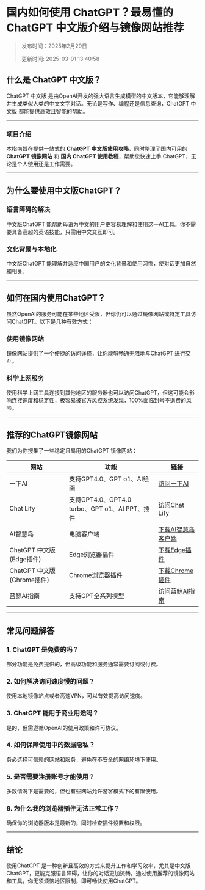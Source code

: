 # 国内如何使用 ChatGPT？最易懂的 ChatGPT 中文版介绍与镜像网站推荐
> 发布时间：2025年2月29日
> 
>更新时间: 2025-03-01 13:40:58
## **什么是 ChatGPT 中文版？**

ChatGPT 中文版 是由OpenAI开发的强大语言生成模型的中文版本，它能够理解并生成类似人类的中文文字对话。无论是写作、编程还是信息查询，ChatGPT 中文版 都能提供高效且智能的帮助。

---
### **项目介绍**
本指南旨在提供一站式的 **ChatGPT 中文版使用攻略**，同时整理了国内可用的 **ChatGPT 镜像网站** 和 **国内 ChatGPT 使用教程**，帮助您快速上手 ChatGPT，无论是个人使用还是工作需要。

---

## **为什么要使用中文版ChatGPT？**

### **语言障碍的解决**
中文版ChatGPT 能帮助母语为中文的用户更容易理解和使用这一AI工具。你不需要具备高超的英语技能，只需用中文交互即可。

### **文化背景与本地化**
中文版ChatGPT 能理解并适应中国用户的文化背景和使用习惯，使对话更加自然和相关。

---

## **如何在国内使用ChatGPT？**

虽然OpenAI的服务可能在某些地区受限，但你仍可以通过镜像网站或特定工具访问ChatGPT。以下是几种有效方式：

### **使用镜像网站**
镜像网站提供了一个便捷的访问途径，让你能够畅通无阻地与ChatGPT 进行交互。

### **科学上网服务**
使用科学上网工具连接到其他地区的服务器也可以访问ChatGPT，但这可能会影响连接速度和稳定性，极容易被官方风控系统发现，100%面临封号不退费的风险。

---

## **推荐的ChatGPT镜像网站**

我们为你搜集了一些稳定且易用的ChatGPT 镜像网站：

| 网站 | 功能 | 链接 |
| --- | --- | --- |
| 一下AI | 支持GPT4.0、GPT o1、AI绘画 | [访问一下AI](https://www.yixiaai.com) |
| Chat Lify | 支持GPT4.0、GPT4.0 turbo、GPT o1、AI PPT、插件 | [访问Chat Lify](https://chat.lify.vip) |
| AI智慧岛 | 电脑客户端 | [下载AI智慧岛客户端](https://chatknow.lify.vip/software/AI%E6%99%BA%E6%85%A7%E5%B2%9B_1.0.0_x64_zh-CN.msi) |
| ChatGPT 中文版 (Edge插件) | Edge浏览器插件 | [下载Edge插件](https://microsoftedge.microsoft.com/addons/detail/chatgpt%E4%B8%AD%E6%96%87%E7%89%88%EF%BC%88%E4%B8%AD%E6%96%87%E7%95%8C%E9%9D%A2%E3%80%81%E5%AF%B9%E8%AF%9D%E3%80%81%E5%86%99%E4%BD%9C%E3%80%81%E7%BB%98%E7%94%BB/lmlenkgcieicbnpobkhmpcgmamahahil) |
| ChatGPT 中文版 (Chrome插件) | Chrome浏览器插件 | [下载Chrome插件](https://chromewebstore.google.com/detail/chatgpt%E4%B8%AD%E6%96%87%E7%89%88%EF%BC%88ai-%E6%99%BA%E6%85%A7%E5%B2%9B%EF%BC%89/jffjfhngfgcglmjjpakgekefpegmhkll?hl=zh-CN&utm_source=ext_sidebar) |
| 蓝鲸AI指南 | 支持GPT全系列模型 | [访问蓝鲸AI指南](https://guide1.lanjing.ai) |

---

## **常见问题解答**

### **1. ChatGPT 是免费的吗？**
部分功能是免费提供的，但高级功能和服务通常需要订阅或付费。

### **2. 如何解决访问速度慢的问题？**
使用本地镜像站点或者高速VPN，可以有效提高访问速度。

### **3. ChatGPT 能用于商业用途吗？**
是的，但需遵循OpenAI的使用政策和许可协议。

### **4. 如何保障使用中的数据隐私？**
务必选择可信赖的网站和服务，避免在不安全的网络环境下使用。

### **5. 是否需要注册账号才能使用？**
多数情况下是需要的，但也有些网站允许游客模式下的有限使用。

### **6. 为什么我的浏览器插件无法正常工作？**
确保你的浏览器版本是最新的，同时检查插件设置和权限。

---

## **结论**

使用ChatGPT 是一种创新且高效的方式来提升工作和学习效率，尤其是中文版ChatGPT，更能克服语言障碍，让你的对话更加流畅。通过使用推荐的镜像网站和工具，你无须烦恼地区限制，即可畅快使用ChatGPT。
